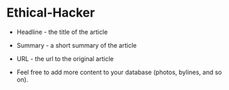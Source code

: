 # Ethical-Hacker

- Headline - the title of the article

- Summary - a short summary of the article

- URL - the url to the original article

- Feel free to add more content to your database (photos, bylines, and so on).
